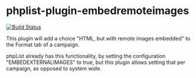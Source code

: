 # phplist-plugin-embedremoteimages

[![Build Status](https://travis-ci.org/michield/phplist-plugin-embedremoteimages.svg?branch=master)](https://travis-ci.org/michield/phplist-plugin-embedremoteimages)

This plugin will add a choice "HTML, but with remote images embedded" to the Format tab of a campaign.

phpList already has this functionality, by setting the configuration "EMBEDEXTERNALIMAGES" to true, but this plugin allows setting that per campaign, as opposed to system wide.
